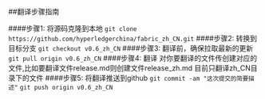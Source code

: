 ##翻译步骤指南

####步骤1: 将源码克隆到本地
`git clone https://github.com/hyperledgerchina/fabric_zh_CN.git`
####步骤2: 转换到目标分支
`git checkout v0.6_zh_CN`
####步骤3: 翻译前，确保拉取最新的更新
`git pull origin v0.6_zh_CN`
####步骤4: 翻译
对你要翻译的文件传创建对应的文件,比如要翻译文件release.md则创建文件release_zh.md
目前只翻译zh_CN目录下的文件
####步骤5: 将翻译推送到github
`git commit -am "这次提交的简要描述"`
`git push origin v0.6_zh_CN`
